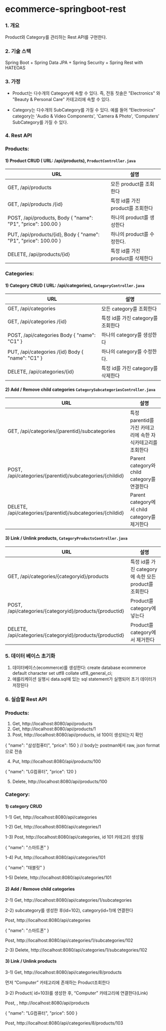 # ecommerce-springboot-rest

### 1. 개요

  Product와 Category를 관리하는 Rest API를 구현한다.

### 2. 기술 스택

Spring Boot + Spring Data JPA + Spring Security + Spring Rest with HATEOAS

### 3. 가정

  - Product는 다수개의 Category에 속할 수 있다. 즉, 전동 칫솔은 "Electronics" 와
"Beauty & Personal Care" 카테고리에 속할 수 있다.

  - Category는 다수개의 SubCategory를 가질 수 있다. 예를 들어 “Electronics”
category는 'Audio & Video Components', 'Camera & Photo', ‘Computers’
SubCategory를 가질 수 있다.

### 4. Rest API

### Products:
#### 1) Product CRUD ( URL: /api/products), `ProductController.java`

| URL                                              | 설명                               |
|--------------------------------------------------|------------------------------------|
| GET, /api/products                            | 모든 product를 조회한다           |
| GET, /api/products /{id}                       | 특정 id를 가진 product를 조회한다 |
| POST, /api/products, Body { "name": "P1", "price": 100.00 }      | 하나의 product를 생성한다         |
| PUT, /api/products/{id}, Body { "name": "P1", "price": 100.00 } | 하나의 product를 수정한다.        |
| DELETE, /api/products/{id}                     | 특정 id를 가진 product를 삭제한다 |

### Categories:

#### 1) Category CRUD ( URL: /api/categories), `CategoryController.java`

| URL                                              | 설명                               |
|--------------------------------------------------|------------------------------------|
| GET, /api/categories                             | 모든 category를 조회한다           |
| GET, /api/categories /{id}                       | 특정 id를 가진 category를 조회한다 |
| POST, /api/categories Body { "name": "C1" }      | 하나의 category를 생성한다         |
| PUT, /api/categories /{id} Body { "name": "C1" } | 하나의 category를 수정한다.        |
| DELETE, /api/categories/{id}                     | 특정 id를 가진 category를 삭제한다 |

#### 2) Add / Remove child categories `CategorySubcategoriesController.java`

| URL                                              | 설명                               |
|--------------------------------------------------|------------------------------------|
| GET, /api/categories/{parentid}/subcategories    | 특정 parentid를 가진 카테고리에 속한 자식카테고리를 조회한다   |
| POST, /api/categories/{parentid}/subcategories/{childid}   | Parent category와 child category를 연결한다|
| DELETE, /api/categories/{parentid}/subcategories/{childid}  | Parent category에서 child category를 제거한다   |

#### 3) Link / Unlink products, `CategoryProductsController.java`


| URL                                              | 설명                               |
|--------------------------------------------------|------------------------------------|
| GET, /api/categories/{categoryid}/products    | 특정 id를 가진 category에 속한 모든 product를 조회한다  |
| POST, /api/categories/{categoryid}/products/{productid}   | Product를 category에 넣는다 |
| DELETE, /api/categories/{categoryid}/products/{productid}  | Product를 category에서 제거한다   |


### 5. 데이터 베이스 초기화
1) 데이터베이스(ecommerce)를 생성한다:  create database ecommerce default character set utf8 collate utf8_general_ci;
2) 애를리케이션 실행시 data.sql에 있는 sql statement가 실행되어 초기 데이터가 저장된다

### 6. 실습할 Rest API

### Products:
1) Get, http://localhost:8080/api/products
2) Get, http://localhost:8080/api/products/1
3) Post, http://localhost:8080/api/products, id 100이 생성되는지 확인


{
 "name": "삼성컴퓨터",
 "price": 150
} // body는 postman에서 raw, json format으로 전송

4) Put, http://localhost:8080/api/products/100

{
 "name": "LG컴퓨터",
 "price": 120
}

5) Delete, http://localhost:8080/api/products/100

### Category:

#### 1) category CRUD
1-1) Get, http://localhost:8080/api/categories

1-2) Get, http://localhost:8080/api/categories/1

1-3) Post, http://localhost:8080/api/categories, id 101 카테고리 생성됨

{
 "name": "스마트폰"
}

1-4) Put, http://localhost:8080/api/categories/101

{
 "name": "태블릿"
}

1-5) Delete, http://localhost:8080/api/categories/101

#### 2) Add / Remove child categories 

2-1) Get, http://localhost:8080/api/categories/1/subcategories

2-2) subcategory를 생성한 후(id=102), category(id=1)에 연결한다

Post, http://localhost:8080/api/categories

{
 "name": "스마트폰"
}

Post, http://localhost:8080/api/categories/1/subcategories/102


2-3) Delete, http://localhost:8080/api/categories/1/subcategories/102


#### 3) Link / Unlink products

3-1) Get, http://localhost:8080/api/categories/8/products

먼저 “Computer” 카테고리에 존재하는 Product조회한다


3-2) Product( id=103)를 생성한 후, “Computer” 카테고리에 연결한다(Link)

Post, , http://localhost:8080/api/products

{
 "name": "LG컴퓨터",
 "price": 500
}

Post, http://localhost:8080/api/categories/8/products/103
